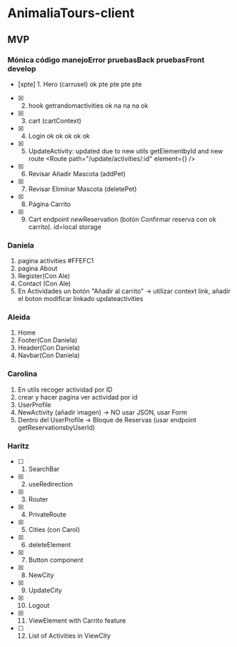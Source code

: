 # AnimaliaTours-client

## MVP

### Mónica código manejoError pruebasBack pruebasFront develop

- [xpte] 1. Hero (carrusel) ok pte pte pte pte
- [x] 2. hook getrandomactivities ok na na na ok
- [x] 3. cart (cartContext)
- [x] 4. Login ok ok ok ok ok
- [x] 5. UpdateActivity: updated due to new utils getElementbyId and new route <Route path="/update/activities/:id" element={<Layout><UpdateActivity /></Layout>} />
- [x] 6. Revisar Añadir Mascota (addPet)
- [x] 7. Revisar Eliminar Mascota (deletePet)
- [x] 8. Página Carrito
- [x] 9. Cart endpoint newReservation (botón Confirmar reserva con ok carrito). id=local storage

### Daniela

1. pagina activities #FFEFC1
2. pagina About
3. Register(Con Ale)
4. Contact (Con Ale)
5. En Actividades un botón "Añadir al carrito" -> utilizar context link, añadir el boton modificar linkado updateactivities


### Aleida

1. Home
2. Footer(Con Daniela)
3. Header(Con Daniela)
4. Navbar(Con Daniela)

### Carolina

1. En utils recoger actividad por ID
2. crear y hacer pagina ver actividad por id
3. UserProfile
4. NewActivity (añadir imagen) -> NO usar JSON, usar Form
5. Dentro del UserProfile -> Bloque de Reservas (usar endpoint getReservationsbyUserId)

### Haritz

- [ ] 1. SearchBar
- [x] 2. useRedirection
- [x] 3. Router
- [x] 4. PrivateRoute
- [x] 5. Cities (con Carol)
- [x] 6. deleteElement
- [x] 7. Button component
- [x] 8. NewCity
- [x] 9. UpdateCity
- [x] 10. Logout
- [x] 11. ViewElement with Carrito feature
- [ ] 12. List of Activities in ViewCity
